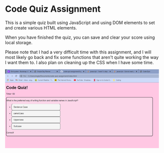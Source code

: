 # Code Quiz Assignment

This is a simple quiz built using JavaScript and using DOM elements to set and create various HTML elements.

When you have finished the quiz, you can save and clear your score using local storage.

Please note that I had a very difficult time with this assignment, and I will most likely go back and fix some functions that aren't quite working the way I want them to. I also plan on cleaning up the CSS when I have some time.

![Screenshot of Code Quiz](./code-quiz-screenshot.png)